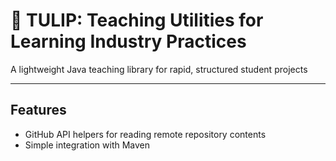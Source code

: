 # 🌷 TULIP: Teaching Utilities for Learning Industry Practices
A lightweight Java teaching library for rapid, structured student projects

---

## Features

- GitHub API helpers for reading remote repository contents  
- Simple integration with Maven

